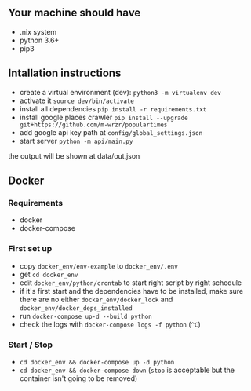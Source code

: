 ## Your machine should have
* .nix system
* python 3.6+
* pip3

## Intallation instructions
* create a virtual environment (dev): ``` python3 -m virtualenv dev ```
* activate it ``` source dev/bin/activate ```
* install all dependencies ``` pip install -r requirements.txt ```
* install google places crawler ``` pip install --upgrade git+https://github.com/m-wrzr/populartimes ```
* add google api key path at ```config/global_settings.json```
* start server ``` python -m api/main.py ```

the output will be shown at data/out.json

## Docker

### Requirements

* docker
* docker-compose

### First set up

* copy `docker_env/env-example` to `docker_env/.env`
* get `cd docker_env`
* edit `docker_env/python/crontab` to start right script by right schedule
* if it's first start and the dependencies have to be installed, make sure there are no either `docker_env/docker_lock` and `docker_env/docker_deps_installed`
* run `docker-compose up-d --build python`
* check the logs with `docker-compose logs -f python` (`^C`)

### Start / Stop

* `cd docker_env && docker-compose up -d python`
* `cd docker_env && docker-compose down` (`stop` is acceptable but the container isn't going to be removed) 